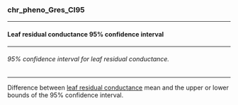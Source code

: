 ### chr_pheno_Gres_CI95



------
#### Leaf residual conductance 95% confidence interval



------
###### 95% confidence interval for leaf residual conductance.



------
Difference between [leaf residual conductance](./chr_pheno_Gres.md) mean and the upper or lower bounds of the 95% confidence interval.